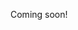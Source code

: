 Coming soon!

<!--

the ultimate question that indicates critical thinking about a work

in opposition to being absorbed in a work

-->
